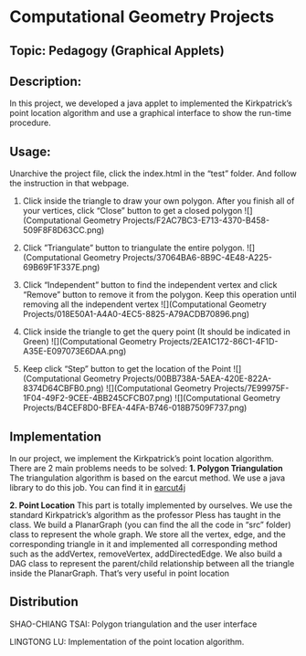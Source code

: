 # Computational Geometry Projects
## Topic: Pedagogy (Graphical Applets)

## Description: 
In this project, we developed a java applet to implemented the Kirkpatrick’s point location algorithm and use a graphical interface to show the run-time procedure. 


## Usage:
Unarchive the project file, click the index.html in the “test” folder. And follow the instruction in that webpage.

1. Click inside the triangle to draw your own polygon. After you finish all of your vertices, click “Close” button to get a closed polygon
![](Computational Geometry Projects/F2AC7BC3-E713-4370-B458-509F8F8D63CC.png)

2. Click ”Triangulate” button to triangulate the entire polygon. 
![](Computational Geometry Projects/37064BA6-8B9C-4E48-A225-69B69F1F337E.png)

3. Click “Independent” button to find the independent vertex and click “Remove” button to remove it from the polygon. Keep this operation until removing all the independent vertex
![](Computational Geometry Projects/018E50A1-A4A0-4EC5-8825-A79ACDB70896.png)

4. Click inside the triangle to get the query point (It should be indicated in Green)
![](Computational Geometry Projects/2EA1C172-86C1-4F1D-A35E-E097073E6DAA.png)

5. Keep click “Step” button to get the location of the Point 
![](Computational Geometry Projects/00BB738A-5AEA-420E-822A-8374D64CBFB0.png)
![](Computational Geometry Projects/7E99975F-1F04-49F2-9CEE-4BB245CFCB07.png)
![](Computational Geometry Projects/B4CEF8D0-BFEA-44FA-B746-018B7509F737.png)


## Implementation 
In our project, we implement the Kirkpatrick’s point location algorithm. There are 2 main problems needs to be solved:
**1. Polygon Triangulation**
The triangulation algorithm is based on the earcut method. We use a java library to do this job. You can find it in [earcut4j](https://github.com/earcut4j/earcut4j)

**2. Point Location**
This part is totally implemented by ourselves. We use the standard Kirkpatrick’s algorithm as the professor Pless has taught in the class. 
We build a PlanarGraph (you can find the all the code in “src” folder) class to represent the whole graph. We store all the vertex, edge, and the corresponding triangle in it and implemented all corresponding method such as the addVertex, removeVertex, addDirectedEdge. 
We also build a DAG class to represent the parent/child relationship between all the triangle inside the PlanarGraph. That’s very useful in point location


## Distribution
SHAO-CHIANG TSAI: Polygon triangulation and the user interface

LINGTONG LU: Implementation of the point location algorithm. 